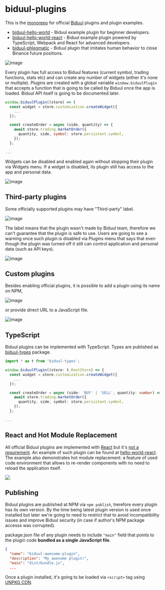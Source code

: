 # biduul-plugins

This is the [monorepo](https://en.wikipedia.org/wiki/Monorepo) for official [Biduul](https://github.com/Letiliel/biduul) plugins and plugin examples.

- [biduul-hello-world](https://github.com/Letiliel/biduul-plugins/tree/main/packages/hello-world) - Biduul example plugin for beginner developers.
- [biduul-hello-world-react](https://github.com/Letiliel/biduul-plugins/tree/main/packages/hello-world-react) - Biduul example plugin powered by TypeScript, Webpack and React for advanced developers.
- [biduul-phlegmatic](https://github.com/Letiliel/biduul-plugins/tree/main/packages/hello-world-react) - Biduul plugin that imitates human behavior to close Binance future positions.

![image](https://user-images.githubusercontent.com/1082083/126315449-5bacd995-0c72-4bb2-a687-fb5db77a7260.png)

Every plugin has full access to Biduul features (current symbol, trading functions, stats etc) and can create any number of widgets (either it's none or multiple). Plugins are created with a global variable `window.biduulPlugin` that accepts a function that is going to be called by Biduul once the app is loaded. 
Biduul API itself is going to be documented later.


```js
window.biduulPlugin((store) => {
  const widget = store.customization.createWidget({
    ...
  });

  const createOrder = async (side, quantity) => {
    await store.trading.marketOrder({
      quantity, side, symbol: store.persistent.symbol,
    });
  };

...
```

Widgets can be disabled and enabled again without stopping their plugin via Widgets menu. If a widget is disabled, its plugin still has access to the app and personal data.

![image](https://user-images.githubusercontent.com/1082083/126359940-627c181c-a51f-4091-a435-fcdf85756f27.png)


## Third-party plugins

Some officially supported plugins may have "Third-party" label. 

![image](https://user-images.githubusercontent.com/1082083/126335242-c59523a5-3fc9-498f-90ea-46ef2058d3d9.png)

The label means that the plugin wasn't made by Biduul team, therefore we can't guarantee that the plugin is safe to use. Users are going to see a warning once such plugin is disabled via Plugins menu that says that even though the plugin was turned off it still can control application and personal data (such as API keys).

![image](https://user-images.githubusercontent.com/1082083/126336113-88e7123f-ddd0-485f-8075-38f79b363ec2.png)


## Custom plugins

Besides enabling official plugins, it is possible to add a plugin using its name on NPM,

![image](https://user-images.githubusercontent.com/1082083/126337885-d9bd9310-9e8f-43a4-ac1c-f6e840e45816.png)

or provide direct URL to a JavaScript file.

![image](https://user-images.githubusercontent.com/1082083/126338092-37b72e1c-38e0-4a4c-91c4-026637795267.png)

## TypeScript

Biduul plugins can be implemented with TypeScript. Types are published as [biduul-types](https://www.npmjs.com/package/biduul-types) package.

```ts
import * as t from 'biduul-types';

window.biduulPlugin((store: t.RootStore) => {
  const widget = store.customization.createWidget({
    ...
  });

  const createOrder = async (side: 'BUY' | 'SELL', quantity: number) => {
    await store.trading.marketOrder({
      quantity, side, symbol: store.persistent.symbol,
    });
  };

...

```

## React and Hot Module Replacement

All official Biduul plugins are implemented with [React](https://reactjs.org/) but it's [not a requirement](https://github.com/Letiliel/biduul-plugins/tree/main/packages/hello-world). An example of such plugin can be found at [hello-world-react](https://github.com/Letiliel/biduul-plugins/tree/main/packages/hello-world-react). The example also demonstrates hot module replacement: a feature of used code environment that allows to re-render components with no need to reload the application itself.

![](https://raw.githubusercontent.com/Letiliel/biduul-plugins/main/.assets/hmr.gif)

## Publishing

Biduul plugins are published at NPM via `npm publish`, trerefore every plugin has its own version. By the time being latest plugin version is used once installed but later we're going to need to restrict that to avoid incompatibility issues and improve Biduul security (in case if author's NPM package accesss was corrupted).

package.json file of any plugin needs to include `"main"` field that points to the plugin code **bundled as a single JavaScript file**.

```json
{
  "name": "biduul-awesome-plugin",
  "description": "My awesome plugin!",
  "main": "dist/bundle.js",
  ...
```

Once a plugin installed, it's going to be loaded via `<script>` tag using [UNPKG CDN](https://unpkg.com/).
 

